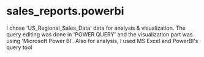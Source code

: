 # sales_reports.powerbi
I chose 'US_Regional_Sales_Data' data for analysis &amp; visualization. The query editing was done in   'POWER QUERY' and the visualization part was using 'Microsoft Power BI'. Also for analysis, I used MS Excel and PowerBI's query tool
